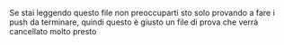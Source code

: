 Se stai leggendo questo file non preoccuparti
sto solo provando a fare i push da terminare, quindi questo è giusto un file di prova
che verrà cancellato molto presto
